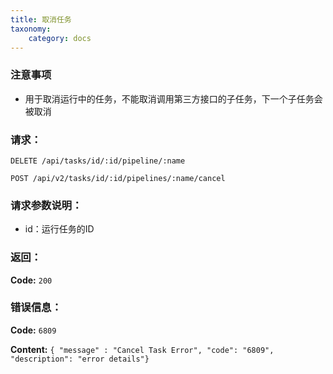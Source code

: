 ```yaml
---
title: 取消任务
taxonomy:
    category: docs
---
```


### 注意事项

- 用于取消运行中的任务，不能取消调用第三方接口的子任务，下一个子任务会被取消

### 请求：

    DELETE /api/tasks/id/:id/pipeline/:name

    POST /api/v2/tasks/id/:id/pipelines/:name/cancel

### 请求参数说明：

- id：运行任务的ID

### 返回：

**Code:** `200`

### 错误信息：

**Code:** `6809`

**Content:** `{ "message" : "Cancel Task Error", "code": "6809", "description": "error details"}`